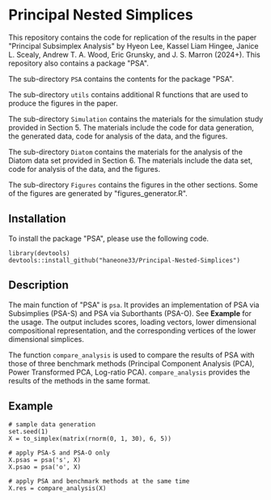 # Principal Nested Simplices

This repository contains the code for replication of the results in the paper "Principal Subsimplex Analysis" by Hyeon Lee, Kassel Liam Hingee, Janice L. Scealy, Andrew T. A. Wood, Eric Grunsky, and J. S. Marron (2024+). This repository also contains a package "PSA".

The sub-directory `PSA` contains the contents for the package "PSA".

The sub-directory `utils` contains additional R functions that are used to produce the figures in the paper.

The sub-directory `Simulation` contains the materials for the simulation study provided in Section 5. The materials include the code for data generation, the generated data, code for analysis of the data, and the figures.

The sub-directory `Diatom` contains the materials for the analysis of the Diatom data set provided in Section 6. The materials include the data set, code for analysis of the data, and the figures.

The sub-directory `Figures` contains the figures in the other sections. Some of the figures are generated by "figures_generator.R".

## Installation

To install the package "PSA", please use the following code.
```{r}
library(devtools)
devtools::install_github("haneone33/Principal-Nested-Simplices")
```

## Description

The main function of "PSA" is `psa`. It provides an implementation of PSA via Subsimplies (PSA-S) and PSA via Suborthants (PSA-O). See **Example** for the usage. The output includes scores, loading vectors, lower dimensional compositional representation, and the corresponding vertices of the lower dimensional simplices.

The function `compare_analysis` is used to compare the results of PSA with those of three benchmark methods (Principal Component Analysis (PCA), Power Transformed PCA, Log-ratio PCA). `compare_analysis` provides the results of the methods in the same format.

## Example

```{r}
# sample data generation
set.seed(1)
X = to_simplex(matrix(rnorm(0, 1, 30), 6, 5))

# apply PSA-S and PSA-O only
X.psas = psa('s', X)
X.psao = psa('o', X)

# apply PSA and benchmark methods at the same time
X.res = compare_analysis(X)
```
